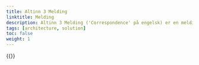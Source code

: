 ```yaml
---
title: Altinn 3 Melding
linktitle: Melding
description: Altinn 3 Melding ('Correspondence' på engelsk) er en meldingstjeneste for sikker utveksling av korrespondanse, som offisielle brev, varsler og andre dokumenter, mellom offentlige etater og enkeltpersoner eller bedrifter.
tags: [architecture, solution]
toc: false
weight: 1
---
```


{{<children />}}


